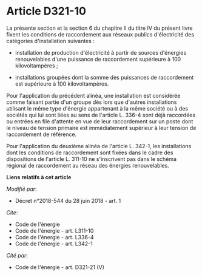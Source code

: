 # Article D321-10

La présente section et la section 6 du chapitre II du titre IV du présent livre fixent les conditions de raccordement aux
réseaux publics d'électricité des catégories d'installation suivantes :

- installation de production d'électricité à partir de sources d'énergies renouvelables d'une puissance de raccordement
supérieure à 100 kilovoltampères ;

- installations groupées dont la somme des puissances de raccordement est supérieure à 100 kilovoltampères.

Pour l'application du précédent alinéa, une installation est considérée comme faisant partie d'un groupe dès lors que
d'autres installations utilisant le même type d'énergie appartenant à la même société ou à des sociétés qui lui sont liées au
sens de l'article L. 336-4 sont déjà raccordées ou entrées en file d'attente en vue de leur raccordement sur un poste dont le
niveau de tension primaire est immédiatement supérieur à leur tension de raccordement de référence.

Pour l'application du deuxième alinéa de l'article L. 342-1, les installations dont les conditions de raccordement sont
fixées dans le cadre des dispositions de l'article L. 311-10 ne s'inscrivent pas dans le schéma régional de raccordement au
réseau des énergies renouvelables.

**Liens relatifs à cet article**

_Modifié par_:

  - Décret n°2018-544 du 28 juin 2018 - art. 1

_Cite_:

  - Code de l'énergie
  - Code de l'énergie - art. L311-10
  - Code de l'énergie - art. L336-4
  - Code de l'énergie - art. L342-1

_Cité par_:

  - Code de l'énergie - art. D321-21 (V)
